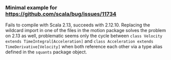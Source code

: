 ### Minimal example for https://github.com/scala/bug/issues/11734
Fails to compile with Scala 2.13, succeeds with 2.12.10. Replacing the wildcard import in one of the files in the motion package
solves the problem on 2.13 as well, problematic seems only the cycle between
`class Velocity extends TimeIntegral[Acceleration]`
and
`class Acceleration extends TimeDerivative[Velocity]`
when both reference each other via a type alias defined in the `squants` package object.

